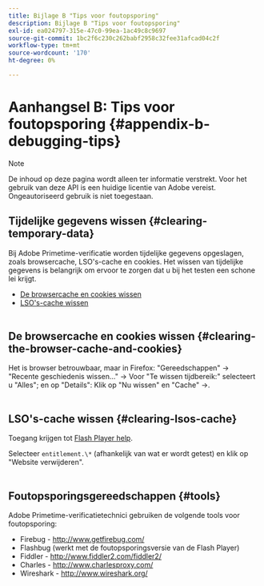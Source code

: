```yaml
---
title: Bijlage B "Tips voor foutopsporing"
description: Bijlage B "Tips voor foutopsporing"
exl-id: ea024797-315e-47c0-99ea-1ac49c8c9697
source-git-commit: 1bc2f6c230c262babf2958c32fee31afcad04c2f
workflow-type: tm+mt
source-wordcount: '170'
ht-degree: 0%

---
```


# Aanhangsel B: Tips voor foutopsporing {#appendix-b-debugging-tips}

>[!NOTE]
>
>De inhoud op deze pagina wordt alleen ter informatie verstrekt. Voor het gebruik van deze API is een huidige licentie van Adobe vereist. Ongeautoriseerd gebruik is niet toegestaan.


## Tijdelijke gegevens wissen {#clearing-temporary-data}

Bij Adobe Primetime-verificatie worden tijdelijke gegevens opgeslagen, zoals browsercache, LSO&#39;s-cache en cookies. Het wissen van tijdelijke gegevens is belangrijk om ervoor te zorgen dat u bij het testen een schone lei krijgt.

- [De browsercache en cookies wissen](#clearing-the-browser-cache-and-cookies)
- [LSO&#39;s-cache wissen](#clearing-lsos-cache)\
   

## De browsercache en cookies wissen {#clearing-the-browser-cache-and-cookies}

Het is browser betrouwbaar, maar in Firefox: &quot;Gereedschappen&quot; -\> &quot;Recente geschiedenis wissen...&quot; -\> Voor &quot;Te wissen tijdbereik:&quot; selecteert u &quot;Alles&quot;; en op &quot;Details&quot;: Klik op &quot;Nu wissen&quot; en &quot;Cache&quot; -\>.\
 

## LSO&#39;s-cache wissen {#clearing-lsos-cache}

Toegang krijgen tot [Flash Player help](http://www.macromedia.com/support/documentation/en/flashplayer/help/settings_manager07.html).

Selecteer ```entitlement.\*``` (afhankelijk van wat er wordt getest) en klik op &quot;Website verwijderen&quot;.\
 

## Foutopsporingsgereedschappen {#tools}

Adobe Primetime-verificatietechnici gebruiken de volgende tools voor foutopsporing:

- Firebug - <http://www.getfirebug.com/>
- Flashbug (werkt met de foutopsporingsversie van de Flash Player)
- Fiddler - <http://www.fiddler2.com/fiddler2/>
- Charles - <http://www.charlesproxy.com/>
- Wireshark - <http://www.wireshark.org/>


<!--
## Related Information

- [Programmer Integration Guide](/help/authentication/programmer-integration-guide-overview.md)

- [Using Charles Proxy (Tech Note)](https://tve.zendesk.com/hc/en-us/articles/204962849-Using-Charles-Proxy)
-->
